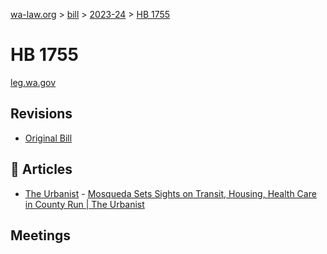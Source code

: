 [wa-law.org](/) > [bill](/bill/) > [2023-24](/bill/2023-24/) > [HB 1755](/bill/2023-24/hb/1755/)

# HB 1755
[leg.wa.gov](https://app.leg.wa.gov/billsummary?BillNumber=1755&Year=2023&Initiative=false)

## Revisions
* [Original Bill](1/)

## 📰 Articles
* [The Urbanist](/org/the_urbanist/) - [Mosqueda Sets Sights on Transit, Housing, Health Care in County Run | The Urbanist](https://www.theurbanist.org/2023/02/09/mosqueda-sets-sights-on-transit-housing-health-care-in-county-run/#:~:text=HB%201755)

## Meetings